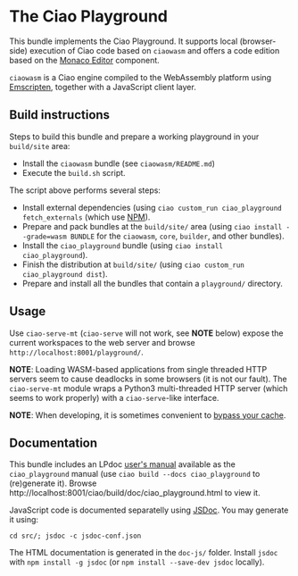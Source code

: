 # The Ciao Playground

This bundle implements the Ciao Playground. It supports local
(browser-side) execution of Ciao code based on `ciaowasm` and offers a
code edition based on the [Monaco Editor](https://microsoft.github.io/monaco-editor/) component.

`ciaowasm` is a Ciao engine compiled to the WebAssembly platform using
[Emscripten](https://emscripten.org), together with a JavaScript
client layer.

## Build instructions

Steps to build this bundle and prepare a working playground in your
`build/site` area:

 - Install the `ciaowasm` bundle (see `ciaowasm/README.md`)
 - Execute the `build.sh` script. 

The script above performs several steps:

 - Install external dependencies (using `ciao custom_run
   ciao_playground fetch_externals` (which use
   [NPM](https://www.npmjs.com/)).
 - Prepare and pack bundles at the `build/site/` area (using `ciao
   install --grade=wasm BUNDLE` for the `ciaowasm`, `core`, `builder`,
   and other bundles).
 - Install the `ciao_playground` bundle (using `ciao install ciao_playground`).
 - Finish the distribution at `build/site/` (using `ciao custom_run ciao_playground dist`).
 - Prepare and install all the bundles that contain a `playground/`
   directory.

## Usage 

Use `ciao-serve-mt` (`ciao-serve` will not work, see **NOTE** below)
expose the current workspaces to the web server and browse
`http://localhost:8001/playground/`.

**NOTE**: Loading WASM-based applications from single threaded HTTP
servers seem to cause deadlocks in some browsers (it is not our
fault). The `ciao-serve-mt` module wraps a Python3 multi-threaded HTTP
server (which seems to work properly) with a `ciao-serve`-like
interface.

**NOTE**: When developing, it is sometimes convenient to [bypass your
cache](https://en.wikipedia.org/wiki/Wikipedia:Bypass_your_cache).

## Documentation

This bundle includes an LPdoc [user's manual](doc/reference/) available
as the `ciao_playground` manual (use `ciao build --docs ciao_playground`
to (re)generate it). Browse 
http://localhost:8001/ciao/build/doc/ciao_playground.html to view it.

JavaScript code is documented separatelly using
[JSDoc](https://jsdoc.app). You may generate it using:
```
cd src/; jsdoc -c jsdoc-conf.json
```
The HTML documentation is generated in the `doc-js/` folder.
Install `jsdoc` with `npm install -g jsdoc` (or `npm install
--save-dev jsdoc` locally).
